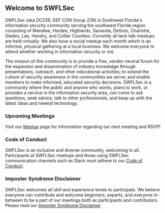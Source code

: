 ## Welcome to SWFLSec

SWFLSec (aka DC239, DEF CON Group 239) is Southwest Florida's information security community serving the southwest Florida region consisting of Manatee, Hardee, Highlands, Sarasota, DeSoto, Charlotte, Glades, Lee, Hendry, and Collier Counties. Currently all tech talk meetups are held virtually. We also have a social meetup each month which is an informal, physical gathering at a local business. We welcome everyone to attend whether working in information security or not.

The mission of this community is to provide a free, vendor-neutral forum for the expansion and dissemination of industry knowledge through presentations, outreach, and other educational activities; to extend the culture of security awareness in the communities we serve; and enable members to make informed, educated security decisions. SWFLSec is a community where the public and anyone who works, plans to work, or provides a service in the information security area, can come to ask questions, seek advice, talk to other professionals, and keep up with the latest ideas and newest technology.

### Upcoming Meetings

Visit our [Meetup](https://www.meetup.com/SWFLSec-Southwest-Florida-Infosec-Meetup/) page for information regarding our next meeting and RSVP! 

### Code of Conduct

SWFLSec is an inclusive and diverse community, welcoming to all. Participants at SWFLSec meetups and those using SWFLSec communication channels such as Slack must adhere to our [Code of Conduct](coc.html).

### Imposter Syndrome Disclaimer

SWFLSec welcomes all skill and experience levels to participate. We believe everyone can contribute and welcome beginners, experts, and everyone in-between to be a part of our meetings both as participants and contributors. Please read our [Imposter Syndrome Disclaimer](impostersyndrome.html)
